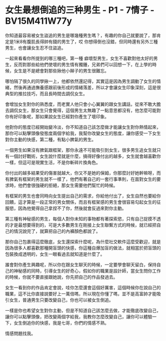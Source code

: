 # 女生最想倒追的三种男生 - P1 - 7情子 - BV15M411W77y

你知道最容易被女生盜追的男生是哪幾種男生嗎？，有趣的你自己就要說了，那肯定是1米8有腹肌長得帥有錢的男生了，哎 你想得倒也沒錯，但同時還有另外三種男生，也會讓女生忍不住盜追。

一起來看看你所提到的哪三種吧，第一種 癖壞型男生，女生不喜歡對他太好的男生，反而對那些給他們使壞的男生情有獨鍾，兄弟們可以回想一下，在上學的時候，女生是不是總會對那些揪他小辮子的男生很難忘。

哪怕隔了很久的同學揪一上，他都依然還記得，其實這是因為男生調動了女生的情緒，然後再通過撫養感跟前後形成的情緒落差，所以才會讓女生印象深刻，這是很典型的推拉技巧，而且長時間去調侃女生。

會增加女生對你的熟悉度，而老實人他只會小心翼翼的跟女生講話，從來不敢大膽去調侃女生，那女生只會覺得，這個男生太無趣了一點意思都沒有，他怎麼可能對你有好印象呢，那如果說女生已經對你產生了壞印象。

他對你的態度已經開始變冷淡，你不知道自己該怎麼做才能讓女生對你熱情起來，那你可以點擊頭像發態度兩個字給我，我幫你改變女生的態度，讓你感受一下女生對你主動的快感，第二種，有點小脾氣的男生。

一個男生如果沒有脾氣跟框架，那你永遠不可能吸引到女生，很多男生追女生就只有一個討好戰術，女生說什麼就是什麼，搞得好像付出的越多，女生就會越喜歡你一樣，但這可是現實生活，不是你斬碎片換角色。

你付出的越多結果受的傷害就越大，你又不是她的保姆，你那麼討好她幹嘛呀，而有脾氣有框架的男生就不一樣了，他們有著自己的一套行事準則，在面對女生的要求時，他們會很強硬的拒絕，那女生需要他們幫忙的時候。

有框架的男生也會同時向女生提出自己的需求，你給他付出了，女生自然也要給你回饋，這才算是一段正常的男女關係，而且有框架感的男生會很容易勾起女生的征服慾，因為他覺得自己拿捏不了你，然後就會反過來對你主動。

第三種有神秘感的男生，每個人對你未知的事物都有著探索慾，只有自己捉摸不透的才是最想要得到的，可是大多數男生在剛接上女生聯繫方式的時候，就已經把自己的情況說完了，就算把自己的內褲顏色都說了。

那你自己包裹得這麼徹底，女生還探索什麼呢，為什麼社交軟件這麼受歡迎，就是因為很多人都喜歡那種開盲頭的快感，你這種自爆加盲的做法，就相當於把盲頭的包裝換成透明的，女生一眼看過去就知道是什麼了。

誰會對你產生興趣呢，所以你在跟女生聊天的時候，一定要學會聊天留白，保持自己的神秘感的同時，引導女生的好奇心，假如你的職業是設計師，當女生問你工作的時候，你就不要直接跟她說，你先把自己的作品發過去。

女生一看到你的作品肯定會說，哇你怎麼還會這個好厲害，這個時候你在說自己的職業，這不比你直接說要好上一萬倍嗎，所以現在你懂了嗎，並不是高富帥才能吸引女生，普通男生只要改變自己，你也可以被女生倒追。

一樣是你也希望女生對你主動，但是不知道自己該怎麼去做，才能徹底改變自己，讓你可以點擊頭像，把改變兩個字給我，我教你怎麼改變自己，讓你可以體驗一下，女生倒追你的快感，我是七哥，你們的情感不熟。

情感問題找我。
